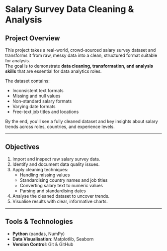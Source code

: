 # Salary Survey Data Cleaning & Analysis

## Project Overview
This project takes a real-world, crowd-sourced salary survey dataset and transforms it from raw, messy data into a clean, structured format suitable for analysis.  
The goal is to demonstrate **data cleaning, transformation, and analysis skills** that are essential for data analytics roles.

The dataset contains:
- Inconsistent text formats
- Missing and null values
- Non-standard salary formats
- Varying date formats
- Free-text job titles and locations

By the end, you'll see a fully cleaned dataset and key insights about salary trends across roles, countries, and experience levels.

---

## Objectives
1. Import and inspect raw salary survey data.
2. Identify and document data quality issues.
3. Apply cleaning techniques:
   - Handling missing values
   - Standardising country names and job titles
   - Converting salary text to numeric values
   - Parsing and standardising dates
4. Analyse the cleaned dataset to uncover trends.
5. Visualise results with clear, informative charts.

---

## Tools & Technologies
- **Python** (pandas, NumPy)
- **Data Visualisation**: Matplotlib, Seaborn
- **Version Control**: Git & GitHub

